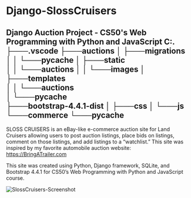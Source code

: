 # Django-SlossCruisers
Django Auction Project - CS50's Web Programming with Python and JavaScript
C:.
├───.vscode
├───auctions
│   ├───migrations
│   │   └───__pycache__
│   ├───static      
│   │   └───auctions
│   │       └───images
│   ├───templates       
│   │   └───auctions    
│   └───__pycache__     
├───bootstrap-4.4.1-dist
│   ├───css
│   └───js
└───commerce
    └───__pycache__
---

SLOSS CRUISERS is an eBay-like e-commerce auction site for Land Cruisers allowing users to post auction listings, place bids on listings, comment on those listings, and add listings to a “watchlist.” This site was inspired by my favorite automobile auction website: https://BringATrailer.com 

This site was created using Python, Django framework, SQLite, and Bootstrap 4.4.1 for CS50’s Web Programming with Python and JavaScript course. 


![SlossCruisers-Screenshot](https://github.com/blaineprickett/Django-SlossCruisers/assets/109476886/857689cf-cdb4-4408-b671-bff055e4a227)
